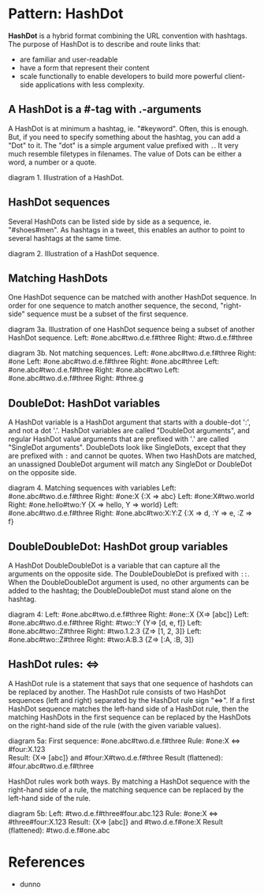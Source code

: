 # Pattern: HashDot

**HashDot** is a hybrid format combining the URL convention with hashtags.
The purpose of HashDot is to describe and route links that:
 * are familiar and user-readable
 * have a form that represent their content
 * scale functionally to enable developers to build more powerful client-side applications
   with less complexity.

## A HashDot is a #-tag with .-arguments

A HashDot is at minimum a hashtag, ie. "#keyword". Often, this is enough. 
But, if you need to specify something about the hashtag, you can add a "Dot" to it.
The "dot" is a simple argument value prefixed with `.`. It very much resemble filetypes in filenames.
The value of Dots can be either a word, a number or a quote.

diagram 1. Illustration of a HashDot.

## HashDot sequences
Several HashDots can be listed side by side as a sequence, ie. "#shoes#men".
As hashtags in a tweet, this enables an author to point to several hashtags at the same time.

diagram 2. Illustration of a HashDot sequence.

## Matching HashDots

One HashDot sequence can be matched with another HashDot sequence.
In order for one sequence to match another sequence, 
the second, "right-side" sequence must be a subset of the first sequence.

diagram 3a. Illustration of one HashDot sequence being a subset of another HashDot sequence.
Left: #one.abc#two.d.e.f#three  Right: #two.d.e.f#three

diagram 3b. Not matching sequences.
Left: #one.abc#two.d.e.f#three  Right: #one
Left: #one.abc#two.d.e.f#three  Right: #one.abc#three
Left: #one.abc#two.d.e.f#three  Right: #one.abc#two
Left: #one.abc#two.d.e.f#three  Right: #three.g

## DoubleDot: HashDot variables
A HashDot variable is a HashDot argument that starts with a double-dot ':', and not a dot '.'.
HashDot variables are called "DoubleDot arguments", and regular HashDot value arguments that are
prefixed with '.' are called "SingleDot arguments".
DoubleDots look like SingleDots, except that they are prefixed with `:` and cannot be quotes.
When two HashDots are matched, 
an unassigned DoubleDot argument will match any SingleDot or DoubleDot on the opposite side.

diagram 4. Matching sequences with variables
Left: #one.abc#two.d.e.f#three  Right: #one:X  {:X => abc}
Left: #one:X#two.world  Right: #one.hello#two:Y  {X => hello, Y => world}
Left: #one.abc#two.d.e.f#three  Right: #one.abc#two:X:Y:Z  {:X => d, :Y => e, :Z => f}

## DoubleDoubleDot: HashDot group variables
A HashDot DoubleDoubleDot is a variable that can capture all the arguments on the opposite side.
The DoubleDoubleDot is prefixed with `::`.
When the DoubleDoubleDot argument is used, no other arguments can be added to the hashtag;
the DoubleDoubleDot must stand alone on the hashtag.

diagram 4:
Left: #one.abc#two.d.e.f#three  Right: #one::X  {X=> \[abc]}
Left: #one.abc#two.d.e.f#three  Right: #two::Y  {Y=> \[d, e, f]}
Left: #one.abc#two::Z#three     Right: #two.1.2.3  {Z=> \[1, 2, 3]}
Left: #one.abc#two::Z#three     Right: #two:A:B.3  {Z=> \[:A, :B, 3]}

## HashDot rules: <=>

A HashDot rule is a statement that says that one sequence of hashdots can be replaced by another.
The HashDot rule consists of two HashDot sequences (left and right) separated by the HashDot rule sign "<=>".
If a first HashDot sequence matches the left-hand side of a HashDot rule, 
then the matching HashDots in the first sequence can be replaced by the HashDots on the right-hand side of the rule
(with the given variable values).

diagram 5a:
First sequence: #one.abc#two.d.e.f#three  Rule: #one:X <=> #four:X.123  
Result: {X=> \[abc]} and #four:X#two.d.e.f#three 
Result (flattened): #four.abc#two.d.e.f#three 

HashDot rules work both ways.
By matching a HashDot sequence with the right-hand side of a rule, 
the matching sequence can be replaced by the left-hand side of the rule.

diagram 5b:
Left: #two.d.e.f#three#four.abc.123  Rule: #one:X <=> #three#four:X.123 
Result: {X=> \[abc]} and #two.d.e.f#one:X
Result (flattened): #two.d.e.f#one.abc

# References

 * dunno